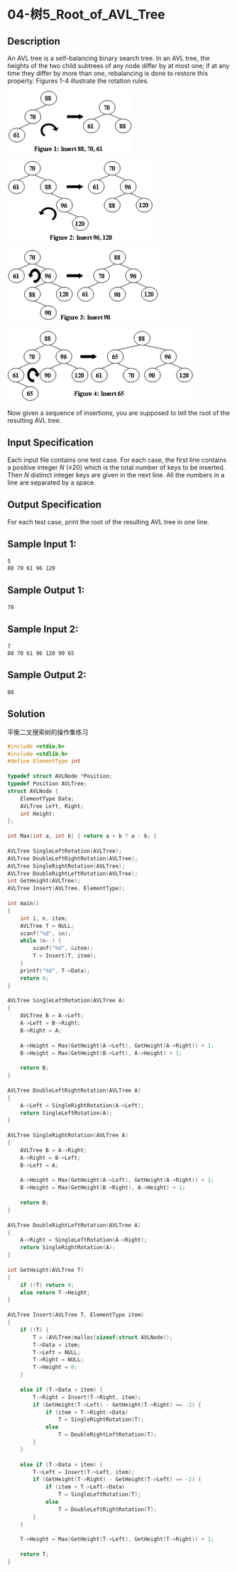 # 04-树5_Root_of_AVL_Tree

## Description

An AVL tree is a self-balancing binary search tree. In an AVL tree, the heights of the two child subtrees of any node differ by at most one; if at any time they differ by more than one, rebalancing is done to restore this property. Figures 1-4 illustrate the rotation rules.

![Figure1](https://github.com/densa2333/Exercises/blob/main/assets/04F1.jpg)

![Figure2](https://github.com/densa2333/Exercises/blob/main/assets/04F2.jpg)

![Figure3](https://github.com/densa2333/Exercises/blob/main/assets/04F3.jpg)

![Figure4](https://github.com/densa2333/Exercises/blob/main/assets/04F4.jpg)

Now given a sequence of insertions, you are supposed to tell the root of the resulting AVL tree.



## Input Specification

Each input file contains one test case. For each case, the first line contains a positive integer *N* (≤20) which is the total number of keys to be inserted. Then *N* distinct integer keys are given in the next line. All the numbers in a line are separated by a space.



## Output Specification

For each test case, print the root of the resulting AVL tree in one line.



## Sample Input 1:

```
5
88 70 61 96 120

```



## Sample Output 1:

```
78
```



## Sample Input 2:

```
7
88 70 61 96 120 90 65

```



## Sample Output 2:

```
88
```



## Solution

平衡二叉搜索树的操作集练习

```C
#include <stdio.h>
#include <stdlib.h>
#define ElementType int

typedef struct AVLNode *Position;
typedef Position AVLTree;
struct AVLNode {
    ElementType Data;
    AVLTree Left, Right;
    int Height;
};

int Max(int a, int b) { return a > b ? a : b; }

AVLTree SingleLeftRotation(AVLTree);
AVLTree DoubleLeftRightRotation(AVLTree);
AVLTree SingleRightRotation(AVLTree);
AVLTree DoubleRightLeftRotation(AVLTree);
int GetHeight(AVLTree);
AVLTree Insert(AVLTree, ElementType);

int main()
{
    int i, n, item;
    AVLTree T = NULL;
    scanf("%d", &n);
    while (n--) {
        scanf("%d", &item);
        T = Insert(T, item);
    }
    printf("%d", T->Data);
    return 0;
}

AVLTree SingleLeftRotation(AVLTree A)
{
    AVLTree B = A->Left;
    A->Left = B->Right;
    B->Right = A;
    
    A->Height = Max(GetHeight(A->Left), GetHeight(A->Right)) + 1;
    B->Height = Max(GetHeight(B->Left), A->Height) + 1;
    
    return B;
}

AVLTree DoubleLeftRightRotation(AVLTree A)
{
    A->Left = SingleRightRotation(A->Left);
    return SingleLeftRotation(A);
}

AVLTree SingleRightRotation(AVLTree A)
{
    AVLTree B = A->Right;
    A->Right = B->Left;
    B->Left = A;
    
    A->Height = Max(GetHeight(A->Left), GetHeight(A->Right)) + 1;
    B->Height = Max(GetHeight(B->Right), A->Height) + 1;
    
    return B;
}

AVLTree DoubleRightLeftRotation(AVLTree A)
{
    A->Right = SingleLeftRotation(A->Right);
    return SingleRightRotation(A);
}

int GetHeight(AVLTree T)
{
    if (!T) return 0;
    else return T->Height;
}

AVLTree Insert(AVLTree T, ElementType item)
{
    if (!T) {
        T = (AVLTree)malloc(sizeof(struct AVLNode));
        T->Data = item;
        T->Left = NULL;
        T->Right = NULL;
        T->Height = 0;
    }
    
    else if (T->Data < item) {
        T->Right = Insert(T->Right, item);
        if (GetHeight(T->Left) - GetHeight(T->Right) == -2) {
            if (item > T->Right->Data)
                T = SingleRightRotation(T);
            else
                T = DoubleRightLeftRotation(T);
        }
    }
    
    else if (T->Data > item) {
        T->Left = Insert(T->Left, item);
        if (GetHeight(T->Right) - GetHeight(T->Left) == -2) {
            if (item < T->Left->Data)
                T = SingleLeftRotation(T);
            else
                T = DoubleLeftRightRotation(T);
        }
    }
    
    T->Height = Max(GetHeight(T->Left), GetHeight(T->Right)) + 1;
    
    return T;
}
```

